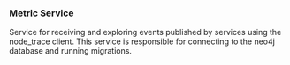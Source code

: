 ### Metric Service

Service for receiving and exploring events published by services using the node_trace client.
This service is responsible for connecting to the neo4j database and running migrations.
